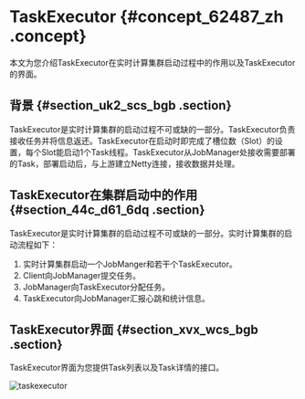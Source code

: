 # TaskExecutor {#concept_62487_zh .concept}

本文为您介绍TaskExecutor在实时计算集群启动过程中的作用以及TaskExecutor的界面。

## 背景 {#section_uk2_scs_bgb .section}

TaskExecutor是实时计算集群的启动过程不可或缺的一部分。TaskExecutor负责接收任务并将信息返还。TaskExecutor在启动时即完成了槽位数（Slot）的设置，每个Slot能启动1个Task线程。TaskExecutor从JobManager处接收需要部署的Task，部署启动后，与上游建立Netty连接，接收数据并处理。

## TaskExecutor在集群启动中的作用 {#section_44c_d61_6dq .section}

TaskExecutor是实时计算集群的启动过程不可或缺的一部分。实时计算集群的启动流程如下：

1.  实时计算集群启动一个JobManger和若干个TaskExecutor。
2.  Client向JobManager提交任务。
3.  JobManager向TaskExecutor分配任务。
4.  TaskExecutor向JobManager汇报心跳和统计信息。

## TaskExecutor界面 {#section_xvx_wcs_bgb .section}

TaskExecutor界面为您提供Task列表以及Task详情的接口。

![taskexecutor](http://static-aliyun-doc.oss-cn-hangzhou.aliyuncs.com/assets/img/41071/156396696034013_zh-CN.png)

